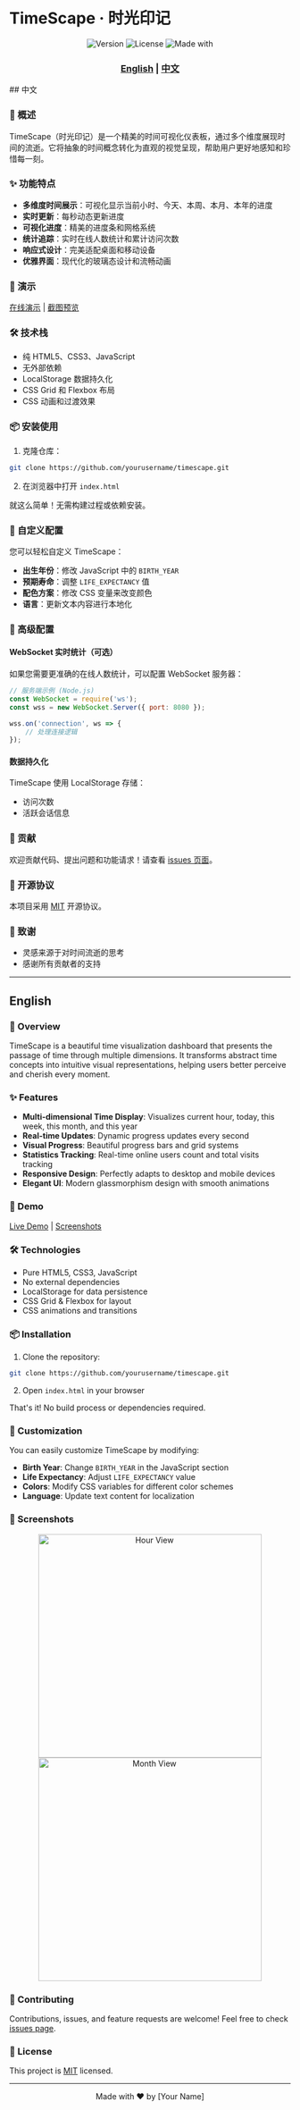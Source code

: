 # TimeScape · 时光印记

<div align="center">
  <img src="https://img.shields.io/badge/Version-1.0.0-blue.svg" alt="Version">
  <img src="https://img.shields.io/badge/License-MIT-green.svg" alt="License">
  <img src="https://img.shields.io/badge/Made%20with-HTML%2FCSS%2FJS-orange.svg" alt="Made with">
</div>

<div align="center">
  <h3>
    <a href="#english">English</a> |
    <a href="#中文">中文</a>
  </h3>
</div>
## 中文

### 🎯 概述

TimeScape（时光印记）是一个精美的时间可视化仪表板，通过多个维度展现时间的流逝。它将抽象的时间概念转化为直观的视觉呈现，帮助用户更好地感知和珍惜每一刻。

### ✨ 功能特点

- **多维度时间展示**：可视化显示当前小时、今天、本周、本月、本年的进度
- **实时更新**：每秒动态更新进度
- **可视化进度**：精美的进度条和网格系统
- **统计追踪**：实时在线人数统计和累计访问次数
- **响应式设计**：完美适配桌面和移动设备
- **优雅界面**：现代化的玻璃态设计和流畅动画

### 🚀 演示

[在线演示](https://claude-timespace.vercel.app/) | [截图预览](#截图)

### 🛠️ 技术栈

- 纯 HTML5、CSS3、JavaScript
- 无外部依赖
- LocalStorage 数据持久化
- CSS Grid 和 Flexbox 布局
- CSS 动画和过渡效果

### 📦 安装使用

1. 克隆仓库：
```bash
git clone https://github.com/yourusername/timescape.git
```

2. 在浏览器中打开 `index.html`

就这么简单！无需构建过程或依赖安装。

### 🎨 自定义配置

您可以轻松自定义 TimeScape：

- **出生年份**：修改 JavaScript 中的 `BIRTH_YEAR`
- **预期寿命**：调整 `LIFE_EXPECTANCY` 值
- **配色方案**：修改 CSS 变量来改变颜色
- **语言**：更新文本内容进行本地化


### 🔧 高级配置

#### WebSocket 实时统计（可选）

如果您需要更准确的在线人数统计，可以配置 WebSocket 服务器：

```javascript
// 服务端示例 (Node.js)
const WebSocket = require('ws');
const wss = new WebSocket.Server({ port: 8080 });

wss.on('connection', ws => {
    // 处理连接逻辑
});
```

#### 数据持久化

TimeScape 使用 LocalStorage 存储：
- 访问次数
- 活跃会话信息

### 🤝 贡献

欢迎贡献代码、提出问题和功能请求！请查看 [issues 页面](https://github.com/yourusername/timescape/issues)。

### 📝 开源协议

本项目采用 [MIT](LICENSE) 开源协议。

### 🙏 致谢

- 灵感来源于对时间流逝的思考
- 感谢所有贡献者的支持

---

## English

### 🎯 Overview

TimeScape is a beautiful time visualization dashboard that presents the passage of time through multiple dimensions. It transforms abstract time concepts into intuitive visual representations, helping users better perceive and cherish every moment.

### ✨ Features

- **Multi-dimensional Time Display**: Visualizes current hour, today, this week, this month, and this year
- **Real-time Updates**: Dynamic progress updates every second
- **Visual Progress**: Beautiful progress bars and grid systems
- **Statistics Tracking**: Real-time online users count and total visits tracking
- **Responsive Design**: Perfectly adapts to desktop and mobile devices
- **Elegant UI**: Modern glassmorphism design with smooth animations

### 🚀 Demo

[Live Demo](https://your-demo-link.com) | [Screenshots](#screenshots)

### 🛠️ Technologies

- Pure HTML5, CSS3, JavaScript
- No external dependencies
- LocalStorage for data persistence
- CSS Grid & Flexbox for layout
- CSS animations and transitions

### 📦 Installation

1. Clone the repository:
```bash
git clone https://github.com/yourusername/timescape.git
```

2. Open `index.html` in your browser

That's it! No build process or dependencies required.

### 🎨 Customization

You can easily customize TimeScape by modifying:

- **Birth Year**: Change `BIRTH_YEAR` in the JavaScript section
- **Life Expectancy**: Adjust `LIFE_EXPECTANCY` value
- **Colors**: Modify CSS variables for different color schemes
- **Language**: Update text content for localization

### 📸 Screenshots

<div align="center">
  <img src="screenshots/hour-view.png" width="400" alt="Hour View">
  <img src="screenshots/month-view.png" width="400" alt="Month View">
</div>

### 🤝 Contributing

Contributions, issues, and feature requests are welcome! Feel free to check [issues page](https://github.com/yourusername/timescape/issues).

### 📝 License

This project is [MIT](LICENSE) licensed.

---


<div align="center">
  Made with ❤️ by [Your Name]
</div>
